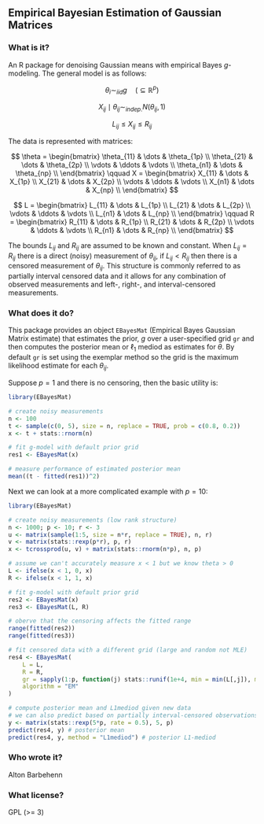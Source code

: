 ## Empirical Bayesian Estimation of Gaussian Matrices

### What is it?

An R package for denoising Gaussian means with empirical Bayes $g$-modeling.
The general model is as follows:

$$
\theta_i \sim_{iid} g \quad (\subseteq \mathbb{R}^p)
$$

$$
X_{ij} \mid \theta_{ij} \sim_{indep.} N(\theta_{ij}, 1)
$$

$$
L_{ij} \leq X_{ij} \leq R_{ij}
$$

The data is represented with matrices:

$$
\theta = \begin{bmatrix}
\theta_{11} & \dots & \theta_{1p} \\
\theta_{21} & \dots & \theta_{2p} \\
\vdots & \ddots & \vdots \\
\theta_{n1} & \dots & \theta_{np} \\
\end{bmatrix}
\qquad
X = \begin{bmatrix}
X_{11} & \dots & X_{1p} \\
X_{21} & \dots & X_{2p} \\
\vdots & \ddots & \vdots \\
X_{n1} & \dots & X_{np} \\
\end{bmatrix}
$$

$$
L = \begin{bmatrix}
L_{11} & \dots & L_{1p} \\
L_{21} & \dots & L_{2p} \\
\vdots & \ddots & \vdots \\
L_{n1} & \dots & L_{np} \\
\end{bmatrix}
\qquad
R = \begin{bmatrix}
R_{11} & \dots & R_{1p} \\
R_{21} & \dots & R_{2p} \\
\vdots & \ddots & \vdots \\
R_{n1} & \dots & R_{np} \\
\end{bmatrix}
$$

The bounds $L_{ij}$ and $R_{ij}$ are assumed to be known and constant.
When $L_{ij} = R_{ij}$ there is a direct (noisy) measurement of $\theta_{ij}$, if $L_{ij} < R_{ij}$ then there is a censored measurement of $\theta_{ij}$.
This structure is commonly referred to as partially interval censored data and it allows for any combination of observed measurements and left-, right-, and interval-censored measurements.


### What does it do?

This package provides an object `EBayesMat` (Empirical Bayes Gaussian Matrix estimate) that estimates the prior, $g$ over a user-specified grid `gr` and then computes the posterior mean or $\ell_1$ mediod as estimates for $\theta$. By default `gr` is set using the exemplar method so the grid is the maximum likelihood estimate for each $\theta_{ij}$.

Suppose $p = 1$ and there is no censoring, then the basic utility is:

```r
library(EBayesMat)

# create noisy measurements
n <- 100
t <- sample(c(0, 5), size = n, replace = TRUE, prob = c(0.8, 0.2))
x <- t + stats::rnorm(n)

# fit g-model with default prior grid
res1 <- EBayesMat(x)

# measure performance of estimated posterior mean
mean((t - fitted(res1))^2)
```

Next we can look at a more complicated example with $p = 10$:

```r
library(EBayesMat)

# create noisy measurements (low rank structure)
n <- 1000; p <- 10; r <- 3
u <- matrix(sample(1:5, size = n*r, replace = TRUE), n, r)
v <- matrix(stats::rexp(p*r), p, r)
x <- tcrossprod(u, v) + matrix(stats::rnorm(n*p), n, p)

# assume we can't accurately measure x < 1 but we know theta > 0
L <- ifelse(x < 1, 0, x)
R <- ifelse(x < 1, 1, x)

# fit g-model with default prior grid
res2 <- EBayesMat(x)
res3 <- EBayesMat(L, R)

# oberve that the censoring affects the fitted range 
range(fitted(res2))
range(fitted(res3))

# fit censored data with a different grid (large and random not MLE)
res4 <- EBayesMat(
    L = L,
    R = R,
    gr = sapply(1:p, function(j) stats::runif(1e+4, min = min(L[,j]), max = max(R[,j]))),
    algorithm = "EM"
)

# compute posterior mean and L1mediod given new data
# we can also predict based on partially interval-censored observations
y <- matrix(stats::rexp(5*p, rate = 0.5), 5, p)
predict(res4, y) # posterior mean
predict(res4, y, method = "L1mediod") # posterior L1-mediod
```


### Who wrote it?

Alton Barbehenn


### What license?

GPL (>= 3)
